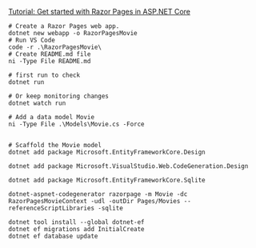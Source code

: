 [Tutorial: Get started with Razor Pages in ASP.NET Core](https://learn.microsoft.com/en-us/aspnet/core/tutorials/razor-pages/razor-pages-start)






```
# Create a Razor Pages web app.
dotnet new webapp -o RazorPagesMovie
# Run VS Code
code -r .\RazorPagesMovie\
# Create README.md file
ni -Type File README.md

# first run to check
dotnet run

# Or keep monitoring changes
dotnet watch run

# Add a data model Movie
ni -Type File .\Models\Movie.cs -Force


# Scaffold the Movie model
dotnet add package Microsoft.EntityFrameworkCore.Design

dotnet add package Microsoft.VisualStudio.Web.CodeGeneration.Design

dotnet add package Microsoft.EntityFrameworkCore.Sqlite

dotnet-aspnet-codegenerator razorpage -m Movie -dc RazorPagesMovieContext -udl -outDir Pages/Movies --referenceScriptLibraries -sqlite

dotnet tool install --global dotnet-ef
dotnet ef migrations add InitialCreate
dotnet ef database update



```